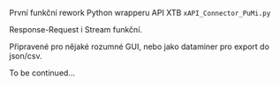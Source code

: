 První funkční rework Python wrapperu API XTB `xAPI_Connector_PuMi.py`  

Response-Request i Stream funkční.  

Připravené pro nějaké rozumné GUI, nebo jako dataminer pro export do json/csv.  

To be continued...
